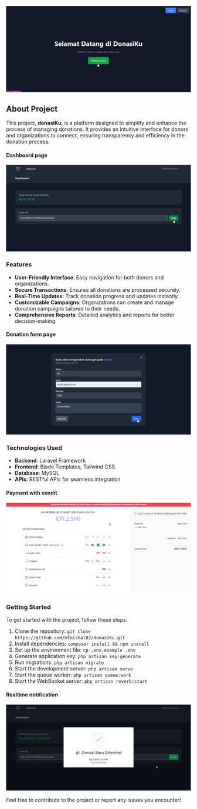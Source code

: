 <img src="./public/images/home.png">

## About Project
This project, **donasiKu**, is a platform designed to simplify and enhance the process of managing donations. It provides an intuitive interface for donors and organizations to connect, ensuring transparency and efficiency in the donation process.

#### Dashboard page
<img src="./public/images/dashboard.png">

### Features
- **User-Friendly Interface**: Easy navigation for both donors and organizations.
- **Secure Transactions**: Ensures all donations are processed securely.
- **Real-Time Updates**: Track donation progress and updates instantly.
- **Customizable Campaigns**: Organizations can create and manage donation campaigns tailored to their needs.
- **Comprehensive Reports**: Detailed analytics and reports for better decision-making.

#### Donation form page
<img src="./public/images/form.png">

### Technologies Used
- **Backend**: Laravel Framework
- **Frontend**: Blade Templates, Tailwind CSS
- **Database**: MySQL
- **APIs**: RESTful APIs for seamless integration

#### Payment with xendit
<img src="./public/images/payment.png">

### Getting Started
To get started with the project, follow these steps:
1. Clone the repository: `git clone https://github.com/mfaishal82/donasiKu.git`
2. Install dependencies: `composer install && npm install`
3. Set up the environment file: `cp .env.example .env`
4. Generate application key: `php artisan key:generate`
5. Run migrations: `php artisan migrate`
6. Start the development server: `php artisan serve`
7. Start the queue worker: `php artisan queue:work`
8. Start the WebSocket server: `php artisan reverb:start`

#### Realtime notification
<img src="./public/images/notif.png">

Feel free to contribute to the project or report any issues you encounter!
